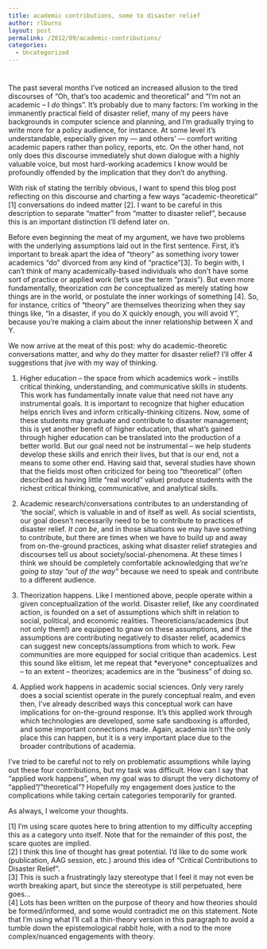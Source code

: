 ```yaml
---
title: academic contributions, some to disaster relief
author: rlburns
layout: post
permalink: /2012/09/academic-contributions/
categories:
  - Uncategorized
---
```

# 

The past several months I’ve noticed an increased allusion to the tired discourses of “Oh, that’s too academic and theoretical” and “I’m not an academic – I *do* things”. It’s probably due to many factors: I’m working in the immanently practical field of disaster relief, many of my peers have backgrounds in computer science and planning, and I’m gradually trying to write more for a policy audience, for instance. At some level it’s understandable, especially given my — and others’ — comfort writing academic papers rather than policy, reports, etc. On the other hand, not only does this discourse immediately shut down dialogue with a highly valuable voice, but most hard-working academics I know would be profoundly offended by the implication that they don’t do anything.

With risk of stating the terribly obvious, I want to spend this blog post reflecting on this discourse and charting a few ways “academic-theoretical” [1] conversations do indeed matter [2]. I want to be careful in this description to separate “matter” from “matter to disaster relief”, because this is an important distinction I’ll defend later on.

Before even beginning the meat of my argument, we have two problems with the underlying assumptions laid out in the first sentence. First, it’s important to break apart the idea of “theory” as something ivory tower academics “do” divorced from any kind of “practice”[3]. To begin with, I can’t think of many academically-based individuals who don’t have some sort of practice or applied work (let’s use the term “praxis”). But even more fundamentally, theorization *can be* conceptualized as merely stating how things are in the world, or postulate the inner workings of something [4]. So, for instance, critics of “theory” are themselves theorizing when they say things like, “In a disaster, if you do X quickly enough, you will avoid Y”, because you’re making a claim about the inner relationship between X and Y. 

We now arrive at the meat of this post: why do academic-theoretic conversations matter, and why do they matter for disaster relief? I’ll offer 4 suggestions that jive with my way of thinking.

1) Higher education – the space from which academics work – instills critical thinking, understanding, and communicative skills in students. This work has fundamentally innate value that need not have any instrumental goals. It is important to recognize that higher education helps enrich lives and inform critically-thinking citizens. Now, some of these students may graduate and contribute to disaster management; this is yet another benefit of higher education, that what’s gained through higher education can be translated into the production of a better world. But our goal need not be instrumental – we help students develop these skills and enrich their lives, but that is our end, not a means to some other end. Having said that, several studies have shown that the fields most often criticized for being too “theoretical” (often described as having little “real world” value) produce students with the richest critical thinking, communicative, and analytical skills. 

2) Academic research/conversations contributes to an understanding of ‘the social’, which is valuable in and of itself as well. As social scientists, our goal doesn’t necessarily need to be to contribute to practices of disaster relief. *It can be*, and in those situations we may have something to contribute, but there are times when we have to build up and away from on-the-ground practices, asking what disaster relief strategies and discourses tell us about society/social-phenomena. At these times I think we should be completely comfortable acknowledging that *we’re going to stay “out of the way”* because we need to speak and contribute to a different audience.

3) Theorization happens. Like I mentioned above, people operate within a given conceptualization of the world. Disaster relief, like any coordinated action, is founded on a set of assumptions which shift in relation to social, political, and economic realities. Theoreticians/academics (but not only them!) are equipped to gnaw on these assumptions, and if the assumptions are contributing negatively to disaster relief, academics can suggest new concepts/assumptions from which to work. Few communities are more equipped for social critique than academics. Lest this sound like elitism, let me repeat that \*everyone\* conceptualizes and – to an extent – theorizes; academics are in the “business” of doing so.

4) Applied work happens in academic social sciences. Only very rarely does a social scientist operate in the purely conceptual realm, and even then, I’ve already described ways this conceptual work can have implications for on-the-ground response. It’s this applied work through which technologies are developed, some safe sandboxing is afforded, and some important connections made. Again, academia isn’t the only place this can happen, but it is a very important place due to the broader contributions of academia. 

I’ve tried to be careful not to rely on problematic assumptions while laying out these four contributions, but my task was difficult. How can I say that “applied work happens”, when my goal was to disrupt the very dichotomy of “applied”/”theoretical”? Hopefully my engagement does justice to the complications while taking certain categories temporarily for granted.

As always, I welcome your thoughts.

[1] I’m using scare quotes here to bring attention to my difficulty accepting this as a category unto itself. Note that for the remainder of this post, the scare quotes are implied.  
[2] I think this line of thought has great potential. I’d like to do some work (publication, AAG session, etc.) around this idea of “Critical Contributions to Disaster Relief”.  
[3] This is such a frustratingly lazy stereotype that I feel it may not even be worth breaking apart, but since the stereotype is still perpetuated, here goes…  
[4] Lots has been written on the purpose of theory and how theories should be formed/informed, and some would contradict me on this statement. Note that I’m using what I’ll call a thin-theory version in this paragraph to avoid a tumble down the epistemological rabbit hole, with a nod to the more complex/nuanced engagements with theory.